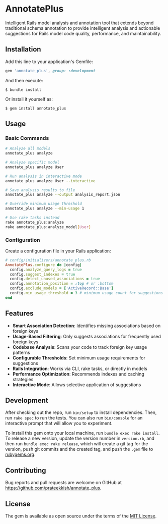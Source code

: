 # AnnotatePlus

Intelligent Rails model analysis and annotation tool that extends beyond traditional schema annotation to provide intelligent analysis and actionable suggestions for Rails model code quality, performance, and maintainability.

## Installation

Add this line to your application's Gemfile:

```ruby
gem 'annotate_plus', group: :development
```

And then execute:

    $ bundle install

Or install it yourself as:

    $ gem install annotate_plus

## Usage

### Basic Commands

```bash
# Analyze all models
annotate_plus analyze

# Analyze specific model
annotate_plus analyze User

# Run analysis in interactive mode
annotate_plus analyze User --interactive

# Save analysis results to file
annotate_plus analyze --output analysis_report.json

# Override minimum usage threshold
annotate_plus analyze --min-usage 1

# Use rake tasks instead
rake annotate_plus:analyze
rake annotate_plus:analyze_model[User]
```

### Configuration

Create a configuration file in your Rails application:

```ruby
# config/initializers/annotate_plus.rb
AnnotatePlus.configure do |config|
  config.analyze_query_logs = true
  config.suggest_indexes = true
  config.detect_unused_associations = true
  config.annotation_position = :top # or :bottom
  config.exclude_models = ['ActiveRecord::Base']
  config.min_usage_threshold = 3 # minimum usage count for suggestions
end
```

## Features

- **Smart Association Detection**: Identifies missing associations based on foreign keys
- **Usage-Based Filtering**: Only suggests associations for frequently used foreign keys
- **Codebase Analysis**: Scans your code to track foreign key usage patterns
- **Configurable Thresholds**: Set minimum usage requirements for suggestions
- **Rails Integration**: Works via CLI, rake tasks, or directly in models
- **Performance Optimization**: Recommends indexes and caching strategies
- **Interactive Mode**: Allows selective application of suggestions

## Development

After checking out the repo, run `bin/setup` to install dependencies. Then, run `rake spec` to run the tests. You can also run `bin/console` for an interactive prompt that will allow you to experiment.

To install this gem onto your local machine, run `bundle exec rake install`. To release a new version, update the version number in `version.rb`, and then run `bundle exec rake release`, which will create a git tag for the version, push git commits and the created tag, and push the `.gem` file to [rubygems.org](https://rubygems.org).

## Contributing

Bug reports and pull requests are welcome on GitHub at https://github.com/prateekkish/annotate_plus.

## License

The gem is available as open source under the terms of the [MIT License](https://opensource.org/licenses/MIT).